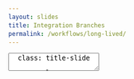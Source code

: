 ```yaml
---
layout: slides
title: Integration Branches
permalink: /workflows/long-lived/
---
```


<textarea id="source">
  class: title-slide

  <span class="mega-octicon octicon-mark-github"></span>
  <h1>Integration Branch Based GitHub Workflow</h1>

  <footer>
    <div class="octicon-spacer"><span class="octicon octicon-logo-github"></span><span class="tagline">how people build software</span></div>
  </footer>
  ---
  class: title-top

  # Why Long Running Branch Based Workflows

  - Map branch to a set of tasks, sprint or environment
  - Long running is *time based*, not *task based*
  - CI on integration branch creates multi-team, integrated packages
  - History tracked on *integration* branch
  - Merge from integration to master through squash commits for clean releases
  - Tag/Release off *master*

  <footer>
    <div class="octicon-spacer"><span class="octicon octicon-logo-github"></span><span class="tagline">how people build software</span></div>
  </footer>
  ---
  class: full-screen

  <img src="/images/devops-flow.png" class="img-responsive">

  <footer>
    <div class="octicon-spacer"><span class="octicon octicon-logo-github"></span><span class="tagline">how people build software</span></div>
  </footer>
  ---
  class: full-screen

  <img src="/images/long-running-branches-screenshot.png" class="img-responsive">

  <footer>
    <div class="octicon-spacer"><span class="octicon octicon-logo-github"></span><span class="tagline">how people build software</span></div>
  </footer>
  ---
  class: title-top

  #Creating Branches Locally

  ```sh
    # create a branch off currently checked out branch
    > git branch add-post-to-user development
    > git checkout add-post-to-user
    # create a branch off currently checked out branch and checkout
    > git checkout -b add-post-to-user development
    # create a branch off currently checked out branch and checkout (contextual ref:)
    > git checkout -b feature/add-post-to-user development
  ```

  <footer>
   <div class="octicon-spacer"><span class="octicon octicon-logo-github"></span><span class="tagline">how people build software</span></div>
  </footer>
  ---
  class: title-top

  #Commits

  ```sh
    # create a branch off currently checked out branch and checkout
    > git checkout -b add-post-to-user
    > atom .
    ###
    # make a bunch of edits
    ###

    # Add all new files or you can add them specifically
    > git add -A
    > git add config/routes.rb

    # Commit all changed files or commit them individually
    > git commit -am "added path to routes.rb"
    > git commit config/routes.rb -m "added path to routes.rb"
  ```

  <footer>
    <div class="octicon-spacer"><span class="octicon octicon-logo-github"></span><span class="tagline">how people build software</span></div>
  </footer>
  ---
  class: title-top

  # Pushing Changes to GitHub

  ```sh
    # Push changes recently committed to a tracking branch
    > git push origin add-post-to-user
    # Push changes recently committed to different branch
    > git push origin add-post-to-user:master
    # Sample result                                                        
    Username for 'http://faushouse.vm': chewbacca
    Password for 'http://chewbacca@faushouse.vm':
    Counting objects: 3, done.
    Delta compression using up to 4 threads.
    Compressing objects: 100% (3/3), done.
    Writing objects: 100% (3/3), 313 bytes | 0 bytes/s, done.
    Total 3 (delta 2), reused 0 (delta 0)
    To http://faushouse.vm/republic/calculator
    * [new branch]      add-post-to-user -> add-post-to-user
    ```
  <footer>
    <div class="octicon-spacer"><span class="octicon octicon-logo-github"></span><span class="tagline">how people build software</span></div>
  </footer>
  ---
  class: full-screen

  <img src="/images/pull-request-choice.png" class="img-responsive">

  <footer>
    <div class="octicon-spacer"><span class="octicon octicon-logo-github"></span><span class="tagline">how people build software</span></div>
  </footer>
  ---
  class: title-slide

  <span class="mega-octicon octicon-device-desktop"></span>
  <h1>Demo</h1>

  <footer>
    <div class="octicon-spacer"><span class="octicon octicon-logo-github"></span><span class="tagline">how people build software</span></div>
  </footer>
</textarea>
